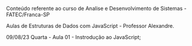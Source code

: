 Conteúdo referente ao curso de Analise e Desenvolvimento de Sistemas - FATEC/Franca-SP 

Aulas de Estruturas de Dados com JavaScript - Professor Alexandre.

09/08/23 Quarta - Aula 01 - Instrodução ao JavaScript;
